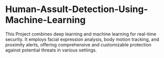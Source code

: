 # Human-Assult-Detection-Using-Machine-Learning
This Project combines deep learning and machine learning for real-time security. It employs facial expression analysis, body motion tracking, and proximity alerts, offering comprehensive and customizable protection against potential threats in various settings.

